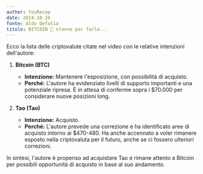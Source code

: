 ```yaml
---
author: YouRecap
date: 2024-10-26
fonte: Aldo Qefalia
titolo: BITCOIN 🚨 stanno per farlo...
---
```


Ecco la lista delle criptovalute citate nel video con le relative intenzioni dell'autore:

1. **Bitcoin (BTC)**
   - **Intenzione:** Mantenere l'esposizione, con possibilità di acquisto.
   - **Perché:** L'autore ha evidenziato livelli di supporto importanti e una potenziale ripresa. È in attesa di conferme sopra i $70.000 per considerare nuove posizioni long.

2. **Tao (Tao)**
   - **Intenzione:** Acquisto.
   - **Perché:** L'autore prevede una correzione e ha identificato aree di acquisto intorno ai $470-480. Ha anche accennato a voler rimanere esposto nella criptovaluta per il futuro, anche se ci fossero ulteriori correzioni.

In sintesi, l'autore è propenso ad acquistare Tao e rimane attento a Bitcoin per possibili opportunità di acquisto in base al suo andamento.
